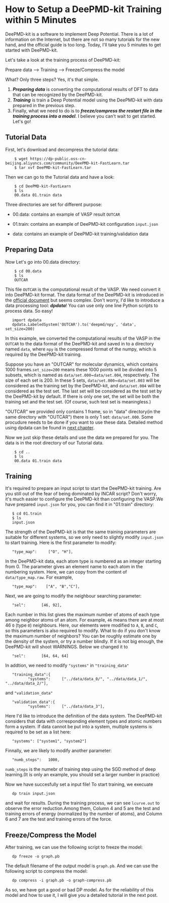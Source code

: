 
# How to Setup a DeePMD-kit Training within 5 Minutes

DeePMD-kit is a software to implement Deep Potential. There is a lot of information on the Internet, but there are not so many tutorials for the new hand, and the official guide is too long. Today, I'll take you 5 minutes to get started with DeePMD-kit. 

Let's take a look at the training process of DeePMD-kit:

Prepare data -->  Training --> Freeze/Compress the model

What? Only three steps? Yes, it's that simple.<!--more--> 

1. ***Preparing data*** is converting the computational results of DFT to data that can be recognized by the DeePMD-kit. 
2. ***Training*** is train a Deep Potential model using the DeePMD-kit with data prepared in the previous step. 
3. Finally, what we need to do is to ***freeze/compress the restart file in the training process into a model***. I believe you can't wait to get started. Let's go!

## Tutorial Data

First, let's download and decompress the tutorial data:

```
    $ wget https://dp-public.oss-cn-beijing.aliyuncs.com/community/DeePMD-kit-FastLearn.tar
    $ tar xvf DeePMD-kit-FastLearn.tar
```

Then we can go to the Tutorial data and have a look:
```
    $ cd DeePMD-kit-FastLearn
    $ ls
    00.data 01.train data
```
Three directories are set for different purpose:

* 00.data: contains an example of VASP result `OUTCAR`

* 01.train: contains an example of DeePMD-kit configuration `input.json`

* data: contains an example of DeePMD-kit training/validation data

## Preparing Data

Now Let's go into 00.data directory:
```
    $ cd 00.data
    $ ls
    OUTCAR
```
This file `OUTCAR` is the computational result of the VASP. We need convert it into DeePMD-kit format.
The data format of the DeePMD-kit is introduced in the [official document](https://deepmd.readthedocs.io/) but seems complex. Don't worry, I'd like to introduce a data processing tool: ***dpdata***! You can use only one line Python scripts to process data. So easy!

       import dpdata
       dpdata.LabeledSystem('OUTCAR').to('deepmd/npy', 'data', set_size=200)

In this example, we converted the computational results of the VASP in the `OUTCAR` to the data format of the DeePMD-kit and saved in to a directory named `data`, where `npy` is the compressed format of the numpy, which is required by the DeePMD-kit training. 


Suppose you have an "OUTCAR" for molecular dynamics, which contains 1000 frames.`set_size=200` means these 1000 points will be divided into 5 subsets, which is named as `data/set.000`\~`data/set.004`, respectively. The size of each set is 200. In these 5 sets, `data/set.000`\~`data/set.003` will be considered as the training set by the DeePMD-kit, and `data/set.004` will be considered as the test set. The last set will be considered as the test set by the DeePMD-kit by default. If there is only one set, the set will be both the training set and the test set. (Of course, such test set is meaningless.) 

"OUTCAR" we provided only contains 1 frame, so in "data" directory(in the same directory with "OUTCAR") there is only 1 set: `data/set.000`. Some procudure needs to be done if you want to use these data. Detailed method  using dpdata can be found in [next chapter](https://tutorials.deepmodeling.org/en/latest/Tutorials/DeePMD-kit/learnDoc/Handson-Tutorial%28v2.0.3%29.html). 

Now we just skip these details and use the data we prepared for you. The data is in the root directory of our Tutorial data.
```
    $ cd ..
    $ ls
    00.data 01.train data
```

## Training

It's required to prepare an input script to start the DeePMD-kit training. Are you still out of the fear of being dominated by INCAR script?  Don't worry, it's much easier to configure the DeePMD-kit than configuring the VASP.We have prepared `input.json` for you, you can find it in "01.train" directory:

       $ cd 01.train
       $ ls
       input.json

The strength of the DeePMD-kit is that the same training parameters are suitable for different systems, so we only need to slightly modify `input.json` to start training. Here is the first parameter to modify:

       "type_map":     ["O", "H"],

In the DeePMD-kit data, each atom type is numbered as an integer starting from 0. The parameter gives an element name to each atom in the numbering system. Here, we can copy from the content of `data/type_map.raw`. For example,

       "type_map":    ["A", "B","C"],

Next, we are going to modify the neighbour searching parameter:

       "sel":       [46, 92],

Each number in this list gives the maximum number of atoms of each type among neighbor atoms of an atom. For example, `46` means there are at most 46 `O` (type `0`) neighbours. Here, our elements were modified to `A`, `B`, and `C`, so this parameters is also required to modify. What to do if you don't know the maximum number of neighbors? You can be roughly estimate one by the density of the system, or try a number blindly. If it is not big enough, the DeePMD-kit will shoot WARNINGS.  Below we changed it to 

       "sel":       [64, 64, 64]

In addtion, we need to modify `"systems"` in `"training_data"` 

       "training_data":{
              "systems":     ["../data/data_0/", "../data/data_1/", "../data/data_2/"],

and `"validation_data"`

       "validation_data":{
              "systems":     ["../data/data_3"],


Here I'd like to introduce the definition of the data system. The DeePMD-kit considers that data with corresponding element types and atomic numbers form a system. If data cannot be put into a system, multiple systems is required to be set as a list here:

       "systems": ["system1", "system2"]

Finnally, we are likely to modify another parameter:

       "numb_steps":   1000,

`numb_steps` is the numebr of training step using the SGD method of deep learning.(It is only an example, you should set a larger number in practice)


Now we have succesfully set a input file! To start training, we execuate

       dp train input.json

and wait for results. During the training process, we can see `lcurve.out` to observe the error reduction.Among them, Column 4 and 5 are the test and training errors of energy (normalized by the number of atoms), and Column 6 and 7 are the test and training errors of the force. 

## Freeze/Compress the Model

After training, we can use the following script to freeze the model:

       dp freeze -o graph.pb

The default filename of the output model is `graph.pb`. And we can use the following script to compress the model:

       dp compress -i graph.pb -o graph-compress.pb

As so, we have got a good or bad DP model. As for the reliability of this model and how to use it, I will give you a detailed tutorial in the next post.
